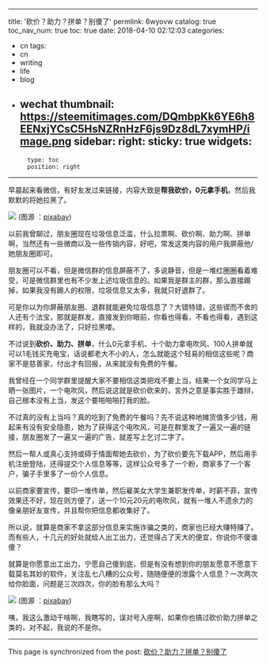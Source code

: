 
---
title: '砍价？助力？拼单？别傻了'
permlink: 6wyovw
catalog: true
toc_nav_num: true
toc: true
date: 2018-04-10 02:12:03
categories:
- cn
tags:
- cn
- writing
- life
- blog
- wechat
thumbnail: https://steemitimages.com/DQmbpKk6YE6h8EENxjYCsC5HsNZRnHzF6js9Dz8dL7xymHP/image.png
sidebar:
    right:
        sticky: true
widgets:
    -
        type: toc
        position: right
---


早晨起来看微信，有好友发过来链接，内容大致是**帮我砍价，0元拿手机**，然后我默默的将她拉黑了。

![](https://steemitimages.com/DQmbpKk6YE6h8EENxjYCsC5HsNZRnHzF6js9Dz8dL7xymHP/image.png)
(图源 ：[pixabay](https://pixabay.com))

以前我曾聊过，朋友圈现在垃圾信息泛滥，什么拉票啊、砍价啊、助力啊、拼单啊，当然还有一些微商以及一些传销内容，好吧，常发这类内容的用户我屏蔽他/她朋友圈即可。

朋友圈可以不看，但是微信群的信息屏蔽不了，多说静音，但是一堆红圈圈看着难受，可是微信群里也有不少发上述垃圾信息的。如果我是群主的群，那么直接踢掉，如果我没有踢人的权限，垃圾信息又太多，我就只好退群了。

可是你以为你屏蔽朋友圈、退群就能避免垃圾信息了？大错特错，这些锲而不舍的人还有个法宝，那就是群发，直接发到你眼前，你看也得看，不看也得看，遇到这样的，我就没办法了，只好拉黑喽。

不过说到**砍价、助力、拼单**，什么0元拿手机、十个助力拿电吹风、100人拼单就可以1毛钱买充电宝，话说都老大不小的人，怎么就能这个轻易的相信这些呢？商家不是慈善家，付出才有回报，从来就没有免费的午餐。

我曾经在一个同学群里提醒大家不要相信这类把戏不要上当，结果一个女同学马上晒一张图片，一个电吹风，然后说这就是砍价砍来的，言外之意是事实胜于雄辩，自己根本没有上当，发这个要啪啪啪打我的脸。

不过真的没有上当吗？真的吃到了免费的午餐吗？先不说这种地摊货值多少钱，用起来有没有安全隐患，她为了获得这个电吹风，可是在群里发了一遍又一遍的链接，朋友圈发了一遍又一遍的广告，就差写上乞讨二字了。

然后一帮人或真心支持或碍于情面帮她去砍价，为了砍价要先下载APP，然后用手机注册登陆，还得提交个人信息等等，这样公众号多了一个粉，商家多了一个客户，骗子手里多了一份个人信息。

以前商家要宣传，要印一堆传单，然后雇美女大学生兼职发传单，时薪不菲，宣传效果还不好，现在则方便了，送一个10元20元的电吹风，就有一堆人不遗余力的像亲朋好友宣传，并且帮你把信息都收集好了。

所以说，就算是商家不拿这部分信息来实施诈骗之类的，商家也已经大赚特赚了。而有些人，十几元的好处就给人出工出力，还觉得占了天大的便宜，你说你不傻谁傻？

就算是你愿意出工出力，宁愿自己傻到底，但是有没有想到你的朋友愿意不愿意下载莫名其妙的软件，关注乱七八糟的公众号，随随便便的泄露个人信息？一次两次给你脸面，问题是三次四次，你的脸有那么大吗？

![](https://steemitimages.com/DQmWA7MfMiyP9ymoPSLjMKtZ48nMVbLkZTcE5u8s47bP7ya/image.png)
(图源 ：[pixabay](https://pixabay.com))

咦，我这么激动干啥啊，我瞎写的，误对号入座啊，如果你也搞过砍价助力拼单之类的，对不起，我说的不是你。

- - -

This page is synchronized from the post: [砍价？助力？拼单？别傻了](https://steemit.com/@oflyhigh/6wyovw)
